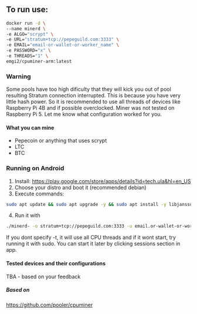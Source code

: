 ## To run use:
```bash
docker run -d \
--name minerd \
-e ALGO="scrypt" \
-e URL="stratum+tcp://pepeguild.com:3333" \
-e EMAIL="email-or-wallet-or-worker_name" \
-e PASSWORD="x" \
-e THREADS="1" \
emgi2/cpuminer-arm:latest
```
### Warning
Some pools have too high dificulty that they will kick you out of pool resulting Stratum connection interrupted. This is because you have very little hash power. So it is recommended to use all threads of devices like Raspberry Pi 4B and if possible overclocked. Miner was not tested on Raspberry Pi 5. Let me know what configuration worked for you.
#### What you can mine
- Pepecoin or anything that uses scrypt
- LTC
- BTC
### Running on Android
1. Install: https://play.google.com/store/apps/details?id=tech.ula&hl=en_US
2. Choose your distro and boot it (recommended debian)
3. Execute commands:
```bash
sudo apt update && sudo apt upgrade -y && sudo apt install -y libjansson4 wget && wget --no-check-certificate https://github.com/marek-guran/cpuminer-arm/releases/download/1.0.1/minerd-arm64 && chmod 777 minerd-arm64
```
4. Run it with
```bash
./minerd- -o stratum+tcp://pepeguild.com:3333 -u email.or-wallet-or-worker_name -p anything -t 1
```
If you dont specify -t, it will use all CPU threads and if it wont start, try running it with sudo. You can start it later by clicking sessions section in app.
#### Tested devices and their configurations
TBA - based on your feedback
##### Based on
https://github.com/pooler/cpuminer
